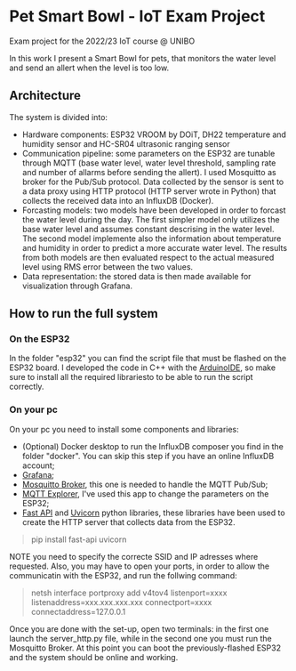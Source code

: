 # Pet Smart Bowl - IoT Exam Project
 Exam project for the 2022/23 IoT course @ UNIBO
 
 In this work I present a Smart Bowl for pets, that monitors the water level and send an allert when the level is too low.

## Architecture
The system is divided into:
- Hardware components: ESP32 VROOM by DOiT, DH22 temperature and humidity sensor and HC-SR04 ultrasonic ranging sensor
- Communication pipeline: some parameters on the ESP32 are tunable through MQTT (base water level, water level threshold, sampling rate and number of allarms before sending the allert).
                          I used Mosquitto as broker for the Pub/Sub protocol.
                          Data collected by the sensor is sent to a data proxy using HTTP protocol (HTTP server wrote in Python) that collects the received data into an InfluxDB (Docker).
- Forcasting models: two models have been developed in order to forcast the water level during the day. The first simpler model only utilizes the base water level and assumes constant descrising in the water level.
                     The second model implemente also the information about temperature and humidity in order to predict a more accurate water level. The results from both models are then evaluated respect to the actual 
                     measured level using RMS error between the two values.
- Data representation: the stored data is then made available for visualization through Grafana.

 ## How to run the full system

### On the ESP32
In the folder "esp32" you can find the script file that must be flashed on the ESP32 board. I developed the code in C++ with the [ArduinoIDE](https://www.arduino.cc/en/software), so make sure to install all the required librariesto to be able to run the script correctly.

### On your pc
On your pc you need to install some components and libraries:
- (Optional) Docker desktop to run the InfluxDB composer you find in the folder "docker". You can skip this step if you have an online InfluxDB account;
-  [Grafana](https://grafana.com/);
-  [Mosquitto Broker](https://mosquitto.org/), this one is needed to handle the MQTT Pub/Sub;
-  [MQTT Explorer](http://mqtt-explorer.com/), I've used this app to change the parameters on the ESP32;
-  [Fast API](https://fastapi.tiangolo.com/) and [Uvicorn](https://www.uvicorn.org/) python libraries, these libraries have been used to create the HTTP server that collects data from the ESP32.
> pip install fast-api uvicorn

NOTE you need to specify the correcte SSID and IP adresses where requested. Also, you may have to open your ports, in order to allow the communicatin with the ESP32, and run the follwing command: </br>
> netsh interface portproxy add v4tov4 listenport=xxxx listenaddress=xxx.xxx.xxx.xxx connectport=xxxx connectaddress=127.0.0.1

Once you are done with the set-up, open two terminals: in the first one launch the server_http.py file, while in the second one you must run the Mosquitto Broker.
At this point you can boot the previously-flashed ESP32 and the system should be online and working.
